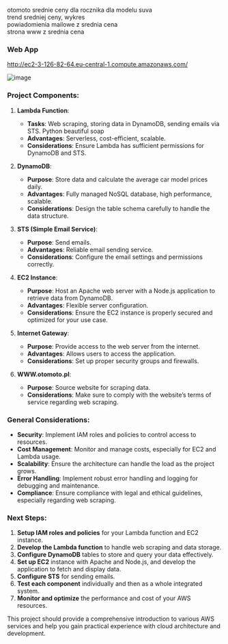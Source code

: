 otomoto srednie ceny dla rocznika dla modelu suva  
trend sredniej ceny, wykres  
powiadomienia mailowe z srednia cena  
strona www z srednia cena  

### Web App
http://ec2-3-126-82-64.eu-central-1.compute.amazonaws.com/


![image](https://github.com/user-attachments/assets/76455eda-4622-485f-a65f-8be989b1f62c)




### Project Components:
1. **Lambda Function**:
   - **Tasks**: Web scraping, storing data in DynamoDB, sending emails via STS. Python beautiful soap
   - **Advantages**: Serverless, cost-efficient, scalable.
   - **Considerations**: Ensure Lambda has sufficient permissions for DynamoDB and STS.

2. **DynamoDB**:
   - **Purpose**: Store data and calculate the average car model prices daily.
   - **Advantages**: Fully managed NoSQL database, high performance, scalable.
   - **Considerations**: Design the table schema carefully to handle the data structure.

3. **STS (Simple Email Service)**:
   - **Purpose**: Send emails.
   - **Advantages**: Reliable email sending service.
   - **Considerations**: Configure the email settings and permissions correctly.

4. **EC2 Instance**:
   - **Purpose**: Host an Apache web server with a Node.js application to retrieve data from DynamoDB.
   - **Advantages**: Flexible server configuration.
   - **Considerations**: Ensure the EC2 instance is properly secured and optimized for your use case.

5. **Internet Gateway**:
   - **Purpose**: Provide access to the web server from the internet.
   - **Advantages**: Allows users to access the application.
   - **Considerations**: Set up proper security groups and firewalls.

6. **WWW.otomoto.pl**:
   - **Purpose**: Source website for scraping data.
   - **Considerations**: Make sure to comply with the website’s terms of service regarding web scraping.

### General Considerations:
- **Security**: Implement IAM roles and policies to control access to resources.
- **Cost Management**: Monitor and manage costs, especially for EC2 and Lambda usage.
- **Scalability**: Ensure the architecture can handle the load as the project grows.
- **Error Handling**: Implement robust error handling and logging for debugging and maintenance.
- **Compliance**: Ensure compliance with legal and ethical guidelines, especially regarding web scraping.

### Next Steps:
1. **Setup IAM roles and policies** for your Lambda function and EC2 instance.
2. **Develop the Lambda function** to handle web scraping and data storage.
3. **Configure DynamoDB** tables to store and query your data effectively.
4. **Set up EC2** instance with Apache and Node.js, and develop the application to fetch and display data.
5. **Configure STS** for sending emails.
6. **Test each component** individually and then as a whole integrated system.
7. **Monitor and optimize** the performance and cost of your AWS resources.

This project should provide a comprehensive introduction to various AWS services and help you gain practical experience with cloud architecture and development.
